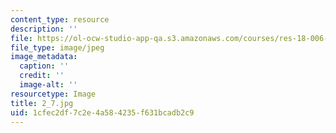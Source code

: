 ```yaml
---
content_type: resource
description: ''
file: https://ol-ocw-studio-app-qa.s3.amazonaws.com/courses/res-18-006-calculus-revisited-single-variable-calculus-fall-2010/1cfec2df7c2e4a584235f631bcadb2c9_2_7.jpg
file_type: image/jpeg
image_metadata:
  caption: ''
  credit: ''
  image-alt: ''
resourcetype: Image
title: 2_7.jpg
uid: 1cfec2df-7c2e-4a58-4235-f631bcadb2c9
---
```

